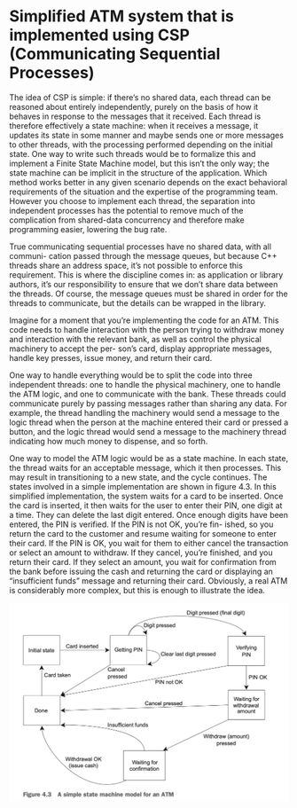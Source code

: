 # Simplified ATM system that is implemented using CSP (Communicating Sequential Processes)

The idea of CSP is simple: if there’s no shared data, each thread can be reasoned about entirely independently, purely on the basis of how it behaves in response to the messages that it received. Each thread is therefore effectively a state machine: when it receives a message, it updates its state in some manner and maybe sends one or more messages to other threads, with the processing performed depending on the initial state. One way to write such threads would be to formalize this and implement a Finite State Machine model, but this isn’t the only way; the state machine can be implicit in the structure of the application. Which method works better in any given scenario depends on the exact behavioral requirements of the situation and the expertise of the programming team. However you choose to implement each thread, the separation into independent processes has the potential to remove much of the complication from shared-data concurrency and therefore make programming easier, lowering the bug rate.

True communicating sequential processes have no shared data, with all communi- cation passed through the message queues, but because C++ threads share an address space, it’s not possible to enforce this requirement. This is where the discipline comes in: as application or library authors, it’s our responsibility to ensure that we don’t share data between the threads. Of course, the message queues must be shared in order for the threads to communicate, but the details can be wrapped in the library.

Imagine for a moment that you’re implementing the code for an ATM. This code needs to handle interaction with the person trying to withdraw money and interaction with the relevant bank, as well as control the physical machinery to accept the per- son’s card, display appropriate messages, handle key presses, issue money, and return their card.

One way to handle everything would be to split the code into three independent threads: one to handle the physical machinery, one to handle the ATM logic, and one to communicate with the bank. These threads could communicate purely by passing messages rather than sharing any data. For example, the thread handling the machinery would send a message to the logic thread when the person at the machine entered their card or pressed a button, and the logic thread would send a message to the machinery thread indicating how much money to dispense, and so forth.

One way to model the ATM logic would be as a state machine. In each state, the thread waits for an acceptable message, which it then processes. This may result in transitioning to a new state, and the cycle continues. The states involved in a simple implementation are shown in figure 4.3. In this simplified implementation, the system waits for a card to be inserted. Once the card is inserted, it then waits for the user to enter their PIN, one digit at a time. They can delete the last digit entered. Once enough digits have been entered, the PIN is verified. If the PIN is not OK, you’re fin- ished, so you return the card to the customer and resume waiting for someone to enter their card. If the PIN is OK, you wait for them to either cancel the transaction or select an amount to withdraw. If they cancel, you’re finished, and you return their card. If they select an amount, you wait for confirmation from the bank before issuing the cash and returning the card or displaying an “insufficient funds” message and returning their card. Obviously, a real ATM is considerably more complex, but this is enough to illustrate the idea.

![atm_state_machine](chapter04/atm_system_example/ATM_state_machine.png?raw=true)


